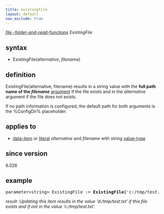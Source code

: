 ```yaml
---
title: existingfile
layout: default
nav_exclude: true
---
```

*[file,-folder-and-read-functions](file,-folder-and-read-functions) ExistingFile*

## syntax

- ExistingFile(*alternative*, *filename*)

## definition

ExistingFile(alternative, filename) results in a string value with the **full path name of the *filename*** [argument](argument) if the file exists and in the *alternative* argument if the file does not exists.

If no path information is configured, the default path for both arguments is the %ConfigDir% placeholder.

## applies to

- [data-item](data-item) or [literal](https://en.wikipedia.org/wiki/Literal_(computer_programming)) *alternative* and *filename* with string [value-type](value-type)

## since version

6.026

## example

<pre>
parameter&lt;string&gt; ExistingFile := <B>ExistingFile(</B>'c:/tmp/test.txt', 'd:/tmp/test.txt'<B>)</B>;
</pre>

*result: Updating this item results in the value 'd:/tmp/test.txt' if this file exists and if not in the value 'c:/tmp/test.txt'.*